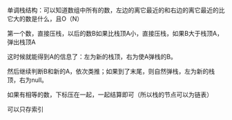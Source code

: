 单调栈结构：可以知道数组中所有的数，左边的离它最近的和右边的离它最近的比它大的数是什么，且O（N）

第一个数，直接压栈，以后的数B如果比栈顶A小，直接压栈，如果B大于栈顶A，弹出栈顶A

这时候就能得到A的信息了：左为新的栈顶，右为使A弹栈的B。

然后继续判断B和新的A，依次类推；如果到了末尾，则自然弹栈，左为新的栈顶，右为null。

如果有相等的数，下标压在一起，一起结算即可（所以栈的节点可以为链表）

可以只存索引
